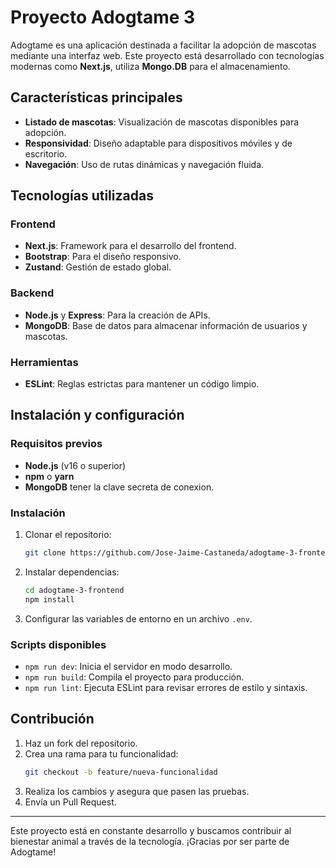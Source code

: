 # Proyecto Adogtame 3

Adogtame es una aplicación destinada a facilitar la adopción de mascotas mediante una interfaz web. Este proyecto está desarrollado con tecnologías modernas como **Next.js**, utiliza **Mongo.DB** para el almacenamiento.

## Características principales
- **Listado de mascotas**: Visualización de mascotas disponibles para adopción.
- **Responsividad**: Diseño adaptable para dispositivos móviles y de escritorio.
- **Navegación**: Uso de rutas dinámicas y navegación fluida.

## Tecnologías utilizadas

### Frontend
- **Next.js**: Framework para el desarrollo del frontend.
- **Bootstrap**: Para el diseño responsivo.
- **Zustand**: Gestión de estado global.

### Backend
- **Node.js** y **Express**: Para la creación de APIs.
- **MongoDB**: Base de datos para almacenar información de usuarios y mascotas.

### Herramientas
- **ESLint**: Reglas estrictas para mantener un código limpio.

## Instalación y configuración

### Requisitos previos
- **Node.js** (v16 o superior)
- **npm** o **yarn**
- **MongoDB** tener la clave secreta de conexion.

### Instalación
1. Clonar el repositorio:
   ```bash
   git clone https://github.com/Jose-Jaime-Castaneda/adogtame-3-frontend
   ```
2. Instalar dependencias:
   ```bash
   cd adogtame-3-frontend
   npm install
   ```
3. Configurar las variables de entorno en un archivo `.env`.

### Scripts disponibles
- `npm run dev`: Inicia el servidor en modo desarrollo.
- `npm run build`: Compila el proyecto para producción.
- `npm run lint`: Ejecuta ESLint para revisar errores de estilo y sintaxis.

## Contribución

1. Haz un fork del repositorio.
2. Crea una rama para tu funcionalidad:
   ```bash
   git checkout -b feature/nueva-funcionalidad
   ```
3. Realiza los cambios y asegura que pasen las pruebas.
4. Envía un Pull Request.

---

Este proyecto está en constante desarrollo y buscamos contribuir al bienestar animal a través de la tecnología. ¡Gracias por ser parte de Adogtame!

